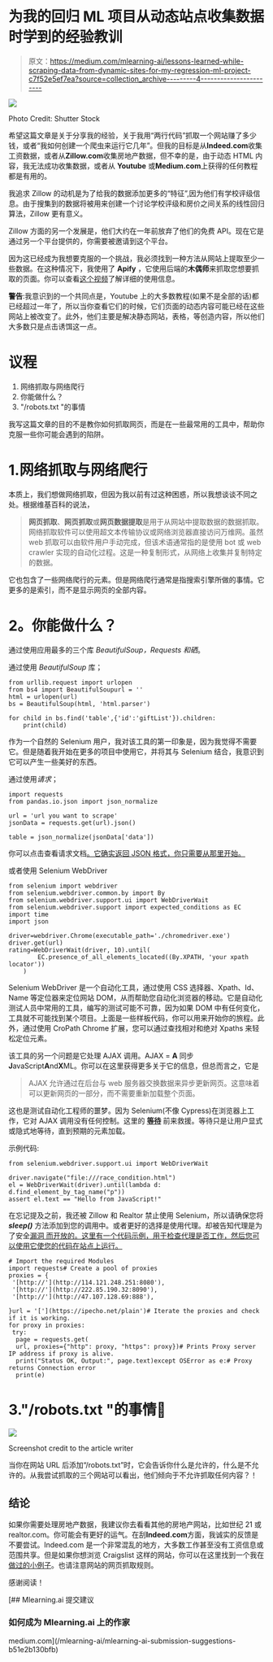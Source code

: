 # 为我的回归 ML 项目从动态站点收集数据时学到的经验教训

> 原文：<https://medium.com/mlearning-ai/lessons-learned-while-scraping-data-from-dynamic-sites-for-my-regression-ml-project-c7f52e5ef7ea?source=collection_archive---------4----------------------->

![](img/f2bc025c2fa7cdaea5aeef6c6c769e13.png)

Photo Credit: Shutter Stock

希望这篇文章是关于分享我的经验，关于我用“两行代码”抓取一个网站赚了多少钱，或者“我如何创建一个爬虫来运行它几年”。但我的目标是从**Indeed.com**收集工资数据，或者从**Zillow.com**收集房地产数据，但不幸的是，由于动态 HTML 内容，我无法成功收集数据，或者从 **Youtube** 或**Medium.com**上获得的任何教程都是有用的。

我追求 Zillow 的动机是为了给我的数据添加更多的“特征”,因为他们有学校评级信息。由于搜集到的数据将被用来创建一个讨论学校评级和房价之间关系的线性回归算法，Zillow 更有意义。

Zillow 方面的另一个发展是，他们大约在一年前放弃了他们的免费 API。现在它是通过另一个平台提供的，你需要被邀请到这个平台。

因为这已经成为我想要克服的一个挑战，我必须找到一种方法从网站上提取至少一些数据。在这种情况下，我使用了 **Apify** ，它使用后端的**木偶师**来抓取您想要抓取的页面。你可以查看[这个视频](https://www.youtube.com/watch?v=i2Dy9fDqbRk)了解详细的使用信息。

**警告**:我意识到的一个共同点是，Youtube 上的大多数教程(如果不是全部的话)都已经超过一年了，所以当你查看它们的时候，它们页面的动态内容可能已经在这些网站上被改变了。此外，他们主要是解决静态网站，表格，等创造内容，所以他们大多数只是点击诱饵这一点。

# 议程

1.  网络抓取与网络爬行
2.  你能做什么？
3.  "/robots.txt "的事情

我写这篇文章的目的不是教你如何抓取网页，而是在一些最常用的工具中，帮助你克服一些你可能会遇到的陷阱。

# 1.网络抓取与网络爬行

本质上，我们想做网络抓取，但因为我以前有过这种困惑，所以我想谈谈不同之处。根据维基百科的说法，

> **网页抓取**、**网页抓取**或**网页数据提取**是用于从网站中提取数据的数据抓取。网络抓取软件可以使用超文本传输协议或网络浏览器直接访问万维网。虽然 web 抓取可以由软件用户手动完成，但该术语通常指的是使用 bot 或 web crawler 实现的自动化过程。这是一种复制形式，从网络上收集并复制特定的数据。

它也包含了一些网络爬行的元素。但是网络爬行通常是指搜索引擎所做的事情。它更多的是索引，而不是显示网页的全部内容。

# **2。你能做什么？**

通过使用应用最多的三个库 *BeautifulSoup，Requests 和硒*。

通过使用 *BeautifulSoup* 库；

```
from urllib.request import urlopen
from bs4 import BeautifulSoupurl = ''
html = urlopen(url)
bs = BeautifulSoup(html, 'html.parser')

for child in bs.find('table',{'id':'giftList'}).children:
    print(child)
```

作为一个自然的 Selenium 用户，我对该工具的第一印象是，因为我觉得不需要它。但是随着我开始在更多的项目中使用它，并将其与 Selenium 结合，我意识到它可以产生一些美好的东西。

通过使用*请求*；

```
import requests
from pandas.io.json import json_normalize

url = 'url you want to scrape'
jsonData = requests.get(url).json()

table = json_normalize(jsonData['data'])
```

你可以点击查看请求文档[。它确实返回 JSON 格式，你只需要从那里开始。](https://docs.python-requests.org/en/latest/)

或者使用 Selenium WebDriver

```
from selenium import webdriver
from selenium.webdriver.common.by import By
from selenium.webdriver.support.ui import WebDriverWait
from selenium.webdriver.support import expected_conditions as EC
import time
import json

driver=webdriver.Chrome(executable_path='./chromedriver.exe')
driver.get(url)
rating=WebDriverWait(driver, 10).until(
        EC.presence_of_all_elements_located((By.XPATH, 'your xpath locator'))
    )
```

Selenium WebDriver 是一个自动化工具，通过使用 CSS 选择器、Xpath、Id、Name 等定位器来定位网站 DOM，从而帮助您自动化浏览器的移动。它是自动化测试人员中常用的工具，编写的测试可能不可靠，因为如果 DOM 中有任何变化，工具就不可能找到某个项目。上面是一些样板代码，你可以用来开始你的旅程。此外，通过使用 CroPath Chrome 扩展，您可以通过查找相对和绝对 Xpaths 来轻松定位元素。

该工具的另一个问题是它处理 AJAX 调用。AJAX = **A** 同步**J**avaScript**A**nd**X**ML。你可以在这里获得更多关于它的信息，但总而言之，它是

> AJAX 允许通过在后台与 web 服务器交换数据来异步更新网页。这意味着可以更新网页的一部分，而不需要重新加载整个页面。

这也是测试自动化工程师的噩梦。因为 Selenium(不像 Cypress)在浏览器上工作，它对 AJAX 调用没有任何控制。这里的 [**等待**](https://www.selenium.dev/documentation/webdriver/waits/) 前来救援。等待只是让用户显式或隐式地等待，直到预期的元素加载。

示例代码:

```
from selenium.webdriver.support.ui import WebDriverWait

driver.navigate("file:///race_condition.html")
el = WebDriverWait(driver).until(lambda d: d.find_element_by_tag_name("p"))
assert el.text == "Hello from JavaScript!"
```

在忘记提及之前，我还被 Zillow 和 Realtor 禁止使用 Selenium，所以请确保您将 ***sleep()*** 方法添加到您的调用中。或者更好的选择是使用代理。却被告知代理是为了安全[漏洞 而开放的。这里有一个代码示例，用于检查代理是否工作，然后您可以使用它使您的代码在站点上运行。](https://www.itbriefcase.net/4-vulnerabilities-of-a-proxy-server)

```
# Import the required Modules
import requests# Create a pool of proxies
proxies = {
 '[http://'](http://114.121.248.251:8080'),
 '[http://'](http://222.85.190.32:8090'),
 '[http://'](http://47.107.128.69:888'),

}url = '['](https://ipecho.net/plain')# Iterate the proxies and check if it is working.
for proxy in proxies:
 try:
  page = requests.get(
  url, proxies={"http": proxy, "https": proxy})# Prints Proxy server IP address if proxy is alive.
  print("Status OK, Output:", page.text)except OSError as e:# Proxy returns Connection error
  print(e)
```

# 3."/robots.txt "的事情🤔

![](img/9707427f727ea62dc506c16500e3b99a.png)

Screenshot credit to the article writer

当你在网站 URL 后添加“/robots.txt”时，它会告诉你什么是允许的，什么是不允许的。从我尝试抓取的三个网站可以看出，他们倾向于不允许抓取任何内容？！

## 结论

如果你需要处理房地产数据，我建议你去看看其他的房地产网站，比如世纪 21 或 realtor.com。你可能会有更好的运气。在刮**Indeed.com**方面，我诚实的反馈是不要尝试。Indeed.com 是一个非常混乱的地方，大多数工作甚至没有工资信息或范围共享。但是如果你想浏览 Craigslist 这样的网站，你可以在这里找到一个我在[做过的小例子](https://github.com/METIS-DATA-SCIENCE-PROJECTS/webscraping-projects/blob/main/Philadelphia-Area-Craigslist-2-br-Apt-Scraping.ipynb)。也请注意网站的网页抓取规则。

感谢阅读！

[](/mlearning-ai/mlearning-ai-submission-suggestions-b51e2b130bfb) [## Mlearning.ai 提交建议

### 如何成为 Mlearning.ai 上的作家

medium.com](/mlearning-ai/mlearning-ai-submission-suggestions-b51e2b130bfb)